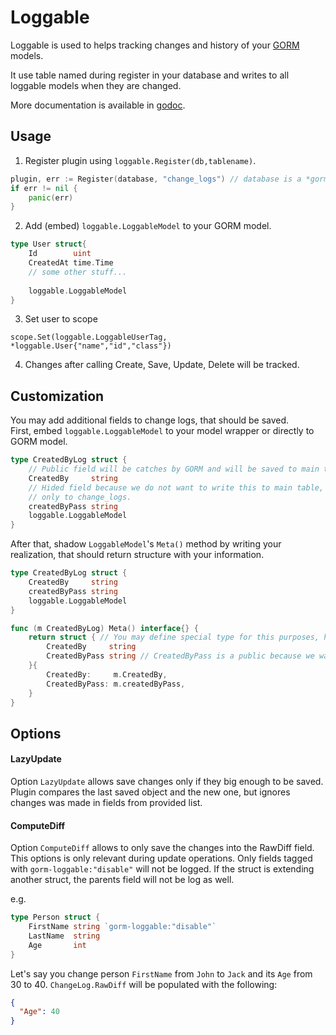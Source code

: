 # Loggable

Loggable is used to helps tracking changes and history of your [GORM](https://github.com/jinzhu/gorm) models.

It use table named during register in your database and writes to all loggable models when they are changed.

More documentation is available in [godoc](https://godoc.org/github.com/sas1024/gorm-loggable).

## Usage
1. Register plugin using `loggable.Register(db,tablename)`.
```go
plugin, err := Register(database, "change_logs") // database is a *gorm.DB
if err != nil {
	panic(err)
}
```
2. Add (embed) `loggable.LoggableModel` to your GORM model.
```go
type User struct{
    Id        uint
    CreatedAt time.Time
    // some other stuff...
    
    loggable.LoggableModel
}
```
3. Set user to scope
```
scope.Set(loggable.LoggableUserTag, *loggable.User{"name","id","class"})
```
4. Changes after calling Create, Save, Update, Delete will be tracked.

## Customization
You may add additional fields to change logs, that should be saved.  
First, embed `loggable.LoggableModel` to your model wrapper or directly to GORM model.  
```go
type CreatedByLog struct {
	// Public field will be catches by GORM and will be saved to main table.
	CreatedBy     string
	// Hided field because we do not want to write this to main table,
	// only to change_logs.
	createdByPass string 
	loggable.LoggableModel
}
```
After that, shadow `LoggableModel`'s `Meta()` method by writing your realization, that should return structure with your information.  
```go
type CreatedByLog struct {
	CreatedBy     string
	createdByPass string 
	loggable.LoggableModel
}

func (m CreatedByLog) Meta() interface{} {
	return struct { // You may define special type for this purposes, here we use unnamed one.
		CreatedBy     string
		CreatedByPass string // CreatedByPass is a public because we want to track this field. 
	}{
		CreatedBy:     m.CreatedBy,
		CreatedByPass: m.createdByPass,
	}
}
```

## Options
#### LazyUpdate
Option `LazyUpdate` allows save changes only if they big enough to be saved.  
Plugin compares the last saved object and the new one, but ignores changes was made in fields from provided list.

#### ComputeDiff
Option `ComputeDiff` allows to only save the changes into the RawDiff field. This options is only relevant during update operations. 
Only fields tagged with `gorm-loggable:"disable"` will not be logged. 
If the struct is extending another struct, the parents field will not be log as well.

e.g.

```go
type Person struct {
	FirstName string `gorm-loggable:"disable"`
	LastName  string 
	Age       int    
}
```

Let's say you change person `FirstName` from `John` to `Jack` and its `Age` from 30 to 40.
`ChangeLog.RawDiff` will be populated with the following:
```json
{
  "Age": 40
}
```
